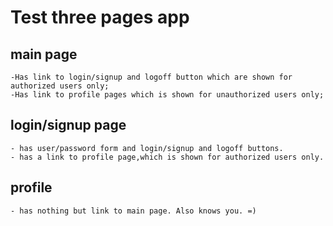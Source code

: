 # Test three pages app

## main page

    -Has link to login/signup and logoff button which are shown for authorized users only;
    -Has link to profile pages which is shown for unauthorized users only;

## login/signup page

    - has user/password form and login/signup and logoff buttons.
    - has a link to profile page,which is shown for authorized users only.

## profile

    - has nothing but link to main page. Also knows you. =)


